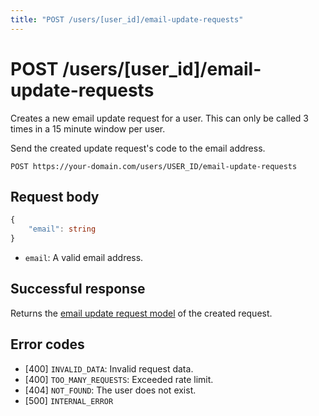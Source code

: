 ```yaml
---
title: "POST /users/[user_id]/email-update-requests"
---
```


# POST /users/[user_id]/email-update-requests

Creates a new email update request for a user. This can only be called 3 times in a 15 minute window per user.

Send the created update request's code to the email address.

```
POST https://your-domain.com/users/USER_ID/email-update-requests
```

## Request body

```ts
{
    "email": string
}
```

- `email`: A valid email address.

## Successful response

Returns the [email update request model](/reference/rest/models/email-verification-request) of the created request.

## Error codes

- [400] `INVALID_DATA`: Invalid request data.
- [400] `TOO_MANY_REQUESTS`: Exceeded rate limit.
- [404] `NOT_FOUND`: The user does not exist.
- [500] `INTERNAL_ERROR`
